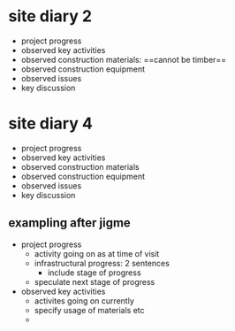
# site diary 2

* project progress
* observed key activities
* observed construction materials: ==cannot be timber==
* observed construction equipment
* observed issues
* key discussion


# site diary 4

* project progress
* observed key activities
* observed construction materials
* observed construction equipment
* observed issues
* key discussion


## exampling after jigme 

* project progress
	* activity going on as at time of visit
	* infrastructural progress: 2 sentences
		* include stage of progress
	* speculate next stage of progress
* observed key activities
	* activites going on currently
	* specify usage of materials etc
	* 